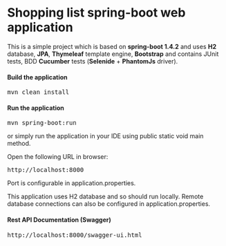 # Shopping list spring-boot web application

This is a simple project which is based on **spring-boot 1.4.2** and uses **H2** database, **JPA**, **Thymeleaf** template engine, **Bootstrap** and contains JUnit tests, BDD **Cucumber** tests (**Selenide** + **PhantomJs** driver).

#### Build the application
<pre>
mvn clean install
</pre>

#### Run the application
<pre>
mvn spring-boot:run
</pre>
or simply run the application in your IDE using public static void main method.

Open the following URL in browser:
<pre>
http://localhost:8000
</pre>
Port is configurable in application.properties.

This application uses H2 database and so should run locally.
Remote database connections can also be configured in application.properties.

#### Rest API Documentation (Swagger)
<pre>
http://localhost:8000/swagger-ui.html
</pre>